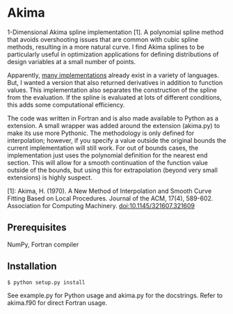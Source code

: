 # Akima

1-Dimensional Akima spline implementation [1].  A polynomial spline method that avoids overshooting issues that are common with cubic spline methods, resulting in a more natural curve.  I find Akima splines to be particularly useful in optimization applications for defining distributions of design variables at a small number of points.  

Apparently, [many implementations](http://stackoverflow.com/questions/3502769/akima-interpolation-of-an-array-of-doubles/4637884#4637884) already exist in a variety of languages.  But, I wanted a version that also returned derivatives in addition to function values.  This implementation also separates the construction of the spline from the evaluation.  If the spline is evaluated at lots of different conditions, this adds some computational efficiency.

The code was written in Fortran and is also made available to Python as a extension.  A small wrapper was added around the extension (akima.py) to make its use more Pythonic.  The methodology is only defined for interpolation; however, if you specify a value outside the original bounds the current implementation will still work.  For out of bounds cases, the implementation just uses the polynomial definition for the nearest end section.  This will allow for a smooth continuation of the function value outside of the bounds, but using this for extrapolation (beyond very small extensions) is highly suspect.

[1]: Akima, H. (1970). A New Method of Interpolation and Smooth Curve Fitting Based on Local Procedures. Journal of the ACM, 17(4), 589-602. Association for Computing Machinery. [doi:10.1145/321607.321609](http:dx.doi.org/10.1145/321607.321609)

## Prerequisites

NumPy, Fortran compiler

## Installation

    $ python setup.py install

See example.py for Python usage and akima.py for the docstrings.  Refer to akima.f90 for direct Fortran usage.

